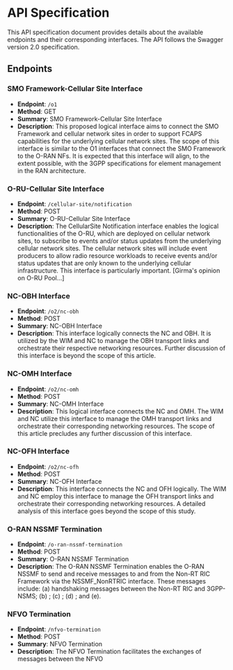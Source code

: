 # API Specification

This API specification document provides details about the available endpoints and their corresponding interfaces. The API follows the Swagger version 2.0 specification.

## Endpoints

### SMO Framework-Cellular Site Interface

- **Endpoint**: `/o1`
- **Method**: GET
- **Summary**: SMO Framework-Cellular Site Interface
- **Description**:
  This proposed logical interface aims to connect the SMO Framework and cellular network sites in order to support FCAPS capabilities for the underlying cellular network sites.
  The scope of this interface is similar to the O1 interfaces that connect the SMO Framework to the O-RAN NFs.
  It is expected that this interface will align, to the extent possible, with the 3GPP specifications for element management in the RAN architecture.

### O-RU-Cellular Site Interface

- **Endpoint**: `/cellular-site/notification`
- **Method**: POST
- **Summary**: O-RU-Cellular Site Interface
- **Description**:
  The CellularSite Notification interface enables the logical functionalities of the O-RU, which are deployed on cellular network sites, to subscribe to events and/or status updates from the underlying cellular network sites.
  The cellular network sites will include event producers to allow radio resource workloads to receive events and/or status updates that are only known to the underlying cellular infrastructure.
  This interface is particularly important. [Girma's opinion on O-RU Pool...]

### NC-OBH Interface

- **Endpoint**: `/o2/nc-obh`
- **Method**: POST
- **Summary**: NC-OBH Interface
- **Description**:
  This interface logically connects the NC and OBH. It is utilized by the WIM and NC to manage the OBH transport links and orchestrate their respective networking resources.
  Further discussion of this interface is beyond the scope of this article.

### NC-OMH Interface

- **Endpoint**: `/o2/nc-omh`
- **Method**: POST
- **Summary**: NC-OMH Interface
- **Description**:
  This logical interface connects the NC and OMH. The WIM and NC utilize this interface to manage the OMH transport links and orchestrate their corresponding networking resources.
  The scope of this article precludes any further discussion of this interface.

### NC-OFH Interface

- **Endpoint**: `/o2/nc-ofh`
- **Method**: POST
- **Summary**: NC-OFH Interface
- **Description**:
  This interface connects the NC and OFH logically. The WIM and NC employ this interface to manage the OFH transport links and orchestrate their corresponding networking resources.
  A detailed analysis of this interface goes beyond the scope of this study.

### O-RAN NSSMF Termination

- **Endpoint**: `/o-ran-nssmf-termination`
- **Method**: POST
- **Summary**: O-RAN NSSMF Termination
- **Description**:
  The O-RAN NSSMF Termination enables the O-RAN NSSMF to send and receive messages to and from the Non-RT RIC Framework via the NSSMF_NonRTRIC interface.
  These messages include: (a) handshaking messages between the Non-RT RIC and 3GPP-NSMS; (b) ; (c) ; (d) ; and (e).

### NFVO Termination

- **Endpoint**: `/nfvo-termination`
- **Method**: POST
- **Summary**: NFVO Termination
- **Description**:
  The NFVO Termination facilitates the exchanges of messages between the NFVO
